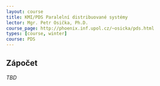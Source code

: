 ```yaml
---
layout: course
title: KMI/PDS Paralelní distribuované systémy
lector: Mgr. Petr Osička, Ph.D.
course_page: http://phoenix.inf.upol.cz/~osicka/pds.html
types: [course, winter]
course: PDS
---
```


## Zápočet
_TBD_
